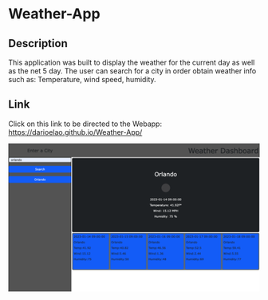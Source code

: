 # Weather-App

## Description 
This application was built to display the weather for the current day as well as the net 5 day. The user can search for a city in order obtain weather info such as: Temperature, wind speed, humidity. 


## Link

Click on this link to be directed to the Webapp: https://darioelao.github.io/Weather-App/


![The webapp has a title, a search bar and main content that displays the forecast](./Assets/screenshot.png)